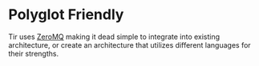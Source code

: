 Polyglot Friendly
=================

Tir uses [ZeroMQ](http://zeromq.org) making it dead simple to
integrate into existing architecture, or create an architecture
that utilizes different languages for their strengths.

